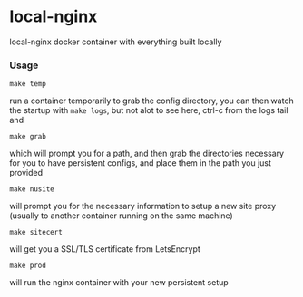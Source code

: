 # local-nginx
local-nginx docker container with everything built locally

### Usage 

`make temp`

run a  container temporarily to grab the config directory, you can then watch the startup with `make logs`, but not alot to see here, ctrl-c from the logs tail and

`make grab`

which will prompt you for a path, and then grab the directories necessary for you to have persistent configs, and place them in the path you just provided

`make nusite`

will prompt you for the necessary information to setup a new site proxy (usually to another container running on the same machine)

`make sitecert`

will get you a SSL/TLS certificate from LetsEncrypt

`make prod`

will run the nginx container with your new persistent setup
